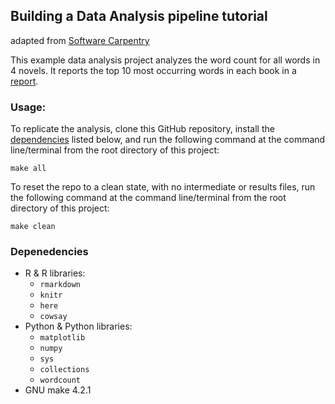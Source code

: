 ## Building a Data Analysis pipeline tutorial
adapted from [Software Carpentry](http://software-carpentry.org/)

This example data analysis project analyzes the word count for all words in 4
novels. It reports the top 10 most occurring words in each book in a [report](doc/count_report.Rmd).

### Usage:

To replicate the analysis, clone this GitHub repository, install the [dependencies](#dependencies) listed below, and run the following command at the command line/terminal from the root directory of this project:

```
make all
```

To reset the repo to a clean state, with no intermediate or results files, run the following command at the command line/terminal from the root directory of this project:

```
make clean
```

### Depenedencies
- R & R libraries:
    - `rmarkdown`
    - `knitr`
    - `here`
    - `cowsay`
- Python & Python libraries:
    - `matplotlib`
    - `numpy`
    - `sys`
    - `collections`
    - `wordcount`
- GNU make 4.2.1